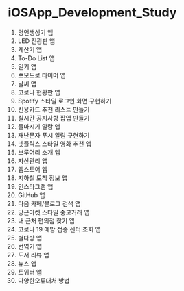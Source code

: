 # iOSApp_Development_Study



1. 명언생성기 앱
2. LED 전광판 앱
3. 계산기 앱
4. To-Do List 앱
5. 일기 앱
6. 뽀모도로 타이머 앱
7. 날씨 앱
8. 코로나 현황판 앱
9. Spotify 스타일 로그인 화면 구현하기
10. 신용카드 추천 리스트 만들기
11. 실시간 공지사항 팝업 만들기
12. 물마시기 알람 앱
13. 재난문자 푸시 알림 구현하기
14. 넷플릭스 스타일 영화 추천 앱
15. 브루어리 소개 앱 
16. 자산관리 앱
17. 앱스토어 앱
18. 지하철 도착 정보 앱
19. 인스타그램 앱
20. GitHub 앱
21. 다음 카페/블로그 검색 앱
22. 당근마켓 스타일 중고거래 앱
23. 내 근처 편의점 찾기 앱 
24. 코로나 19 예방 접종 센터 조회 앱
25. 별다방 앱 
26. 번역기 앱
27. 도서 리뷰 앱
28. 뉴스 앱
29. 트위터 앱
30. 다양한오류대처 방법
